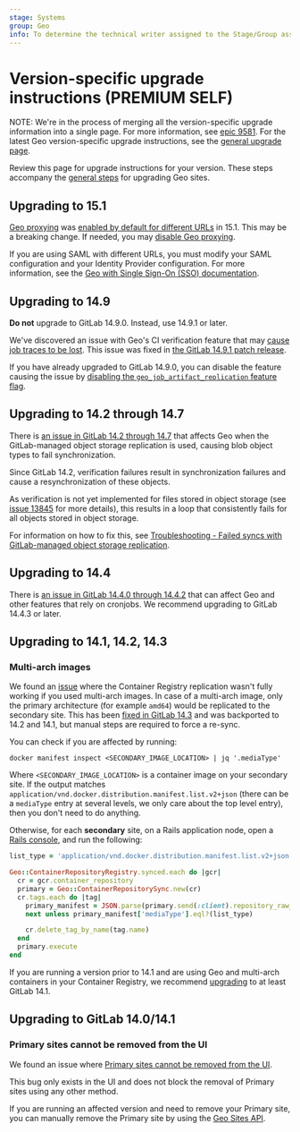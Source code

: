 ```yaml
---
stage: Systems
group: Geo
info: To determine the technical writer assigned to the Stage/Group associated with this page, see https://about.gitlab.com/handbook/product/ux/technical-writing/#assignments
---
```


# Version-specific upgrade instructions **(PREMIUM SELF)**

NOTE:
We're in the process of merging all the version-specific upgrade information
into a single page. For more information,
see [epic 9581](https://gitlab.com/groups/gitlab-org/-/epics/9581).
For the latest Geo version-specific upgrade instructions,
see the [general upgrade page](../../../update/index.md).

Review this page for upgrade instructions for your version. These steps
accompany the [general steps](upgrading_the_geo_sites.md#general-upgrade-steps)
for upgrading Geo sites.

## Upgrading to 15.1

[Geo proxying](../secondary_proxy/index.md) was [enabled by default for different URLs](https://gitlab.com/gitlab-org/gitlab/-/issues/346112) in 15.1. This may be a breaking change. If needed, you may [disable Geo proxying](../secondary_proxy/index.md#disable-geo-proxying).

If you are using SAML with different URLs, you must modify your SAML configuration and your Identity Provider configuration. For more information, see the [Geo with Single Sign-On (SSO) documentation](single_sign_on.md).

## Upgrading to 14.9

**Do not** upgrade to GitLab 14.9.0. Instead, use 14.9.1 or later.

We've discovered an issue with Geo's CI verification feature that may [cause job traces to be lost](https://gitlab.com/gitlab-com/gl-infra/production/-/issues/6664). This issue was fixed in [the GitLab 14.9.1 patch release](https://about.gitlab.com/releases/2022/03/23/gitlab-14-9-1-released/).

If you have already upgraded to GitLab 14.9.0, you can disable the feature causing the issue by [disabling the `geo_job_artifact_replication` feature flag](../../feature_flags.md#how-to-enable-and-disable-features-behind-flags).

## Upgrading to 14.2 through 14.7

There is [an issue in GitLab 14.2 through 14.7](https://gitlab.com/gitlab-org/gitlab/-/issues/299819#note_822629467)
that affects Geo when the GitLab-managed object storage replication is used, causing blob object types to fail synchronization.

Since GitLab 14.2, verification failures result in synchronization failures and cause
a resynchronization of these objects.

As verification is not yet implemented for files stored in object storage (see
[issue 13845](https://gitlab.com/gitlab-org/gitlab/-/issues/13845) for more details), this
results in a loop that consistently fails for all objects stored in object storage.

For information on how to fix this, see
[Troubleshooting - Failed syncs with GitLab-managed object storage replication](troubleshooting.md#failed-syncs-with-gitlab-managed-object-storage-replication).

## Upgrading to 14.4

There is [an issue in GitLab 14.4.0 through 14.4.2](../../../update/versions/gitlab_14_changes.md#1440) that can affect Geo and other features that rely on cronjobs. We recommend upgrading to GitLab 14.4.3 or later.

## Upgrading to 14.1, 14.2, 14.3

### Multi-arch images

We found an [issue](https://gitlab.com/gitlab-org/gitlab/-/issues/336013) where the Container Registry replication wasn't fully working if you used multi-arch images. In case of a multi-arch image, only the primary architecture (for example `amd64`) would be replicated to the secondary site. This has been [fixed in GitLab 14.3](https://gitlab.com/gitlab-org/gitlab/-/merge_requests/67624) and was backported to 14.2 and 14.1, but manual steps are required to force a re-sync.

You can check if you are affected by running:

```shell
docker manifest inspect <SECONDARY_IMAGE_LOCATION> | jq '.mediaType'
```

Where `<SECONDARY_IMAGE_LOCATION>` is a container image on your secondary site.
If the output matches `application/vnd.docker.distribution.manifest.list.v2+json`
(there can be a `mediaType` entry at several levels, we only care about the top level entry),
then you don't need to do anything.

Otherwise, for each **secondary** site, on a Rails application node, open a [Rails console](../../operations/rails_console.md), and run the following:

 ```ruby
 list_type = 'application/vnd.docker.distribution.manifest.list.v2+json'

 Geo::ContainerRepositoryRegistry.synced.each do |gcr|
   cr = gcr.container_repository
   primary = Geo::ContainerRepositorySync.new(cr)
   cr.tags.each do |tag|
     primary_manifest = JSON.parse(primary.send(:client).repository_raw_manifest(cr.path, tag.name))
     next unless primary_manifest['mediaType'].eql?(list_type)

     cr.delete_tag_by_name(tag.name)
   end
   primary.execute
 end
 ```

If you are running a version prior to 14.1 and are using Geo and multi-arch containers in your Container Registry, we recommend [upgrading](upgrading_the_geo_sites.md) to at least GitLab 14.1.

## Upgrading to GitLab 14.0/14.1

### Primary sites cannot be removed from the UI

We found an issue where [Primary sites cannot be removed from the UI](https://gitlab.com/gitlab-org/gitlab/-/issues/338231).

This bug only exists in the UI and does not block the removal of Primary sites using any other method.

If you are running an affected version and need to remove your Primary site, you can manually remove the Primary site by using the [Geo Sites API](../../../api/geo_nodes.md#delete-a-geo-node).

